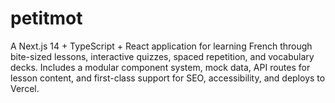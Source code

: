# petitmot
A Next.js 14 + TypeScript + React application for learning French through bite-sized lessons, interactive quizzes, spaced repetition, and vocabulary decks. Includes a modular component system, mock data, API routes for lesson content, and first-class support for SEO, accessibility, and deploys to Vercel.
